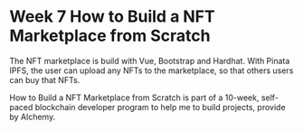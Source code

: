 # Week 7 How to Build a NFT Marketplace from Scratch

The NFT marketplace is build with Vue, Bootstrap and Hardhat. With Pinata IPFS, the user can upload any NFTs to the marketplace, so that others users can buy that NFTs.

How to Build a NFT Marketplace from Scratch is part of a 10-week, self-paced blockchain developer program to help me to build projects, provide by Alchemy.
